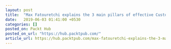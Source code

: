 ```yaml
---
layout: post
title:  "Max Fatouretchi explains the 3 main pillars of effective Customer Relationship Management"
date:   2019-06-03 01:41:00 +0530
categories: []
posted_on: Packt Hub
posted_on_url: "https://hub.packtpub.com/"
article_url: https://hub.packtpub.com/max-fatouretchi-explains-the-3-main-pillars-of-effective-customer-relationship-management/
---
```

